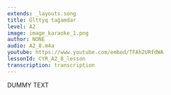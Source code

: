 ```yaml
---
extends: _layouts.song
title: Ūlttyq tağamdar
level: A2
image: image_karaoke_1.png
author: NONE
audio: A2_8.m4a
youtube: https://www.youtube.com/embed/TFAh2URfdWA
lessonId: CYR_A2_8_lesson
transcription: transcription 
---
```

DUMMY TEXT